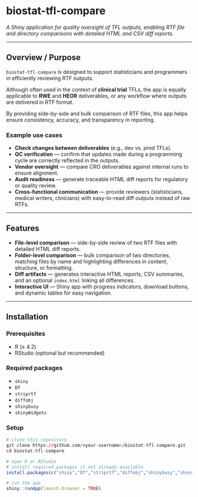 # biostat-tfl-compare  

*A Shiny application for quality oversight of TFL outputs, enabling RTF file and directory comparisons with detailed HTML and CSV diff reports.*  

---

## Overview / Purpose  

`biostat-tfl-compare` is designed to support statisticians and programmers in efficiently reviewing RTF outputs.  

Although often used in the context of **clinical trial** TFLs, the app is equally applicable to **RWE** and **HEOR** deliverables, or any workflow where outputs are delivered in RTF format.  

By providing side-by-side and bulk comparison of RTF files, this app helps ensure consistency, accuracy, and transparency in reporting.  

### Example use cases  
- **Check changes between deliverables** (e.g., dev vs. prod TFLs).  
- **QC verification** — confirm that updates made during a programming cycle are correctly reflected in the outputs.  
- **Vendor oversight** — compare CRO deliverables against internal runs to ensure alignment.  
- **Audit readiness** — generate traceable HTML diff reports for regulatory or quality review.  
- **Cross-functional communication** — provide reviewers (statisticians, medical writers, clinicians) with easy-to-read diff outputs instead of raw RTFs.  

---

## Features  

- **File-level comparison** — side-by-side review of two RTF files with detailed HTML diff reports.  
- **Folder-level comparison** — bulk comparison of two directories, matching files by name and highlighting differences in content, structure, or formatting.  
- **Diff artifacts** — generates interactive HTML reports, CSV summaries, and an optional `index.html` linking all differences.  
- **Interactive UI** — Shiny app with progress indicators, download buttons, and dynamic tables for easy navigation.  

---

## Installation  

### Prerequisites  
- R (≥ 4.2)  
- RStudio (optional but recommended)  

### Required packages  
- `shiny`  
- `DT`  
- `striprtf`  
- `diffobj`  
- `shinybusy`  
- `shinyWidgets`  

### Setup  
```r
# clone this repository
git clone https://github.com/<your-username>/biostat-tfl-compare.git
cd biostat-tfl-compare

# open R or RStudio
# install required packages if not already available
install.packages(c("shiny","DT","striprtf","diffobj","shinybusy","shinyWidgets"))

# run the app
shiny::runApp(launch.browser = TRUE)
